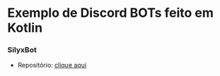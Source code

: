# Exemplo de Discord BOTs feito em Kotlin

### SilyxBot

* Repositório: [clique aqui](https://github.com/yxqsnz/SilyxBot)
